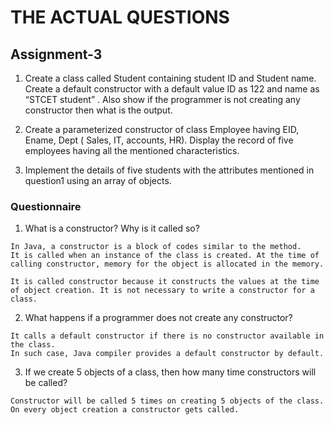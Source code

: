# THE ACTUAL QUESTIONS

## Assignment-3


1. Create a class called Student containing student ID and Student name. Create a default constructor with a default value ID as 122 and name as “STCET student” . Also show if the programmer is not creating any constructor then what is the output.


2. Create a parameterized constructor of class Employee having EID, Ename, Dept ( Sales, IT, accounts, HR). Display the record of five employees having all the mentioned characteristics.


3. Implement the details of five students with the attributes mentioned in question1 using an array of objects.

###  Questionnaire

1. What is a constructor? Why is it called so?
```
In Java, a constructor is a block of codes similar to the method. 
It is called when an instance of the class is created. At the time of calling constructor, memory for the object is allocated in the memory.

It is called constructor because it constructs the values at the time of object creation. It is not necessary to write a constructor for a class.
```

2. What happens if a programmer does not create any constructor?
```
It calls a default constructor if there is no constructor available in the class. 
In such case, Java compiler provides a default constructor by default.
```

3. If we create 5 objects of a class, then how many time constructors will be called?
```
Constructor will be called 5 times on creating 5 objects of the class. 
On every object creation a constructor gets called.
```
